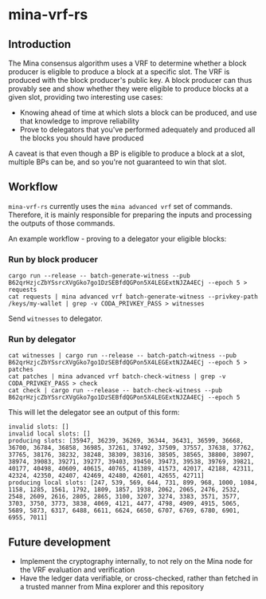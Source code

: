 # mina-vrf-rs

## Introduction

The Mina consensus algorithm uses a VRF to determine whether a block producer is eligible to produce a block at a specific slot. The VRF is produced with the block producer's public key.
A block producer can thus provably see and show whether they were eligible to produce blocks at a given slot, providing two interesting use cases:

* Knowing ahead of time at which slots a block can be produced, and use that knowledge to improve reliability
* Prove to delegators that you've performed adequately and produced all the blocks you should have produced

A caveat is that even though a BP is eligible to produce a block at a slot, multiple BPs can be, and so you're not guaranteed to win that slot.

## Workflow

`mina-vrf-rs` currently uses the `mina advanced vrf` set of commands. Therefore, it is mainly responsible for preparing the inputs and processing the outputs of those commands.

An example workflow - proving to a delegator your eligible blocks:

### Run by block producer

```
cargo run --release -- batch-generate-witness --pub B62qrHzjcZbYSsrcXVgGko7go1DzSEBfdQGPon5X4LEGExtNJZA4ECj --epoch 5 > requests
cat requests | mina advanced vrf batch-generate-witness --privkey-path /keys/my-wallet | grep -v CODA_PRIVKEY_PASS > witnesses
```

Send `witnesses` to delegator.

### Run by delegator

```
cat witnesses | cargo run --release -- batch-patch-witness --pub B62qrHzjcZbYSsrcXVgGko7go1DzSEBfdQGPon5X4LEGExtNJZA4ECj --epoch 5 > patches
cat patches | mina advanced vrf batch-check-witness | grep -v CODA_PRIVKEY_PASS > check
cat check | cargo run --release -- batch-check-witness --pub B62qrHzjcZbYSsrcXVgGko7go1DzSEBfdQGPon5X4LEGExtNJZA4ECj --epoch 5
```

This will let the delegator see an output of this form:
```
invalid slots: []
invalid local slots: []
producing slots: [35947, 36239, 36269, 36344, 36431, 36599, 36668, 36700, 36784, 36858, 36985, 37261, 37492, 37509, 37557, 37638, 37762, 37765, 38176, 38232, 38248, 38309, 38316, 38505, 38565, 38800, 38907, 38974, 39083, 39271, 39277, 39403, 39450, 39473, 39538, 39769, 39821, 40177, 40498, 40609, 40615, 40765, 41389, 41573, 42017, 42188, 42311, 42324, 42350, 42407, 42469, 42480, 42601, 42655, 42711]
producing local slots: [247, 539, 569, 644, 731, 899, 968, 1000, 1084, 1158, 1285, 1561, 1792, 1809, 1857, 1938, 2062, 2065, 2476, 2532, 2548, 2609, 2616, 2805, 2865, 3100, 3207, 3274, 3383, 3571, 3577, 3703, 3750, 3773, 3838, 4069, 4121, 4477, 4798, 4909, 4915, 5065, 5689, 5873, 6317, 6488, 6611, 6624, 6650, 6707, 6769, 6780, 6901, 6955, 7011]
```

## Future development

* Implement the cryptography internally, to not rely on the Mina node for the VRF evaluation and verification
* Have the ledger data verifiable, or cross-checked, rather than fetched in a trusted manner from Mina explorer and this repository
